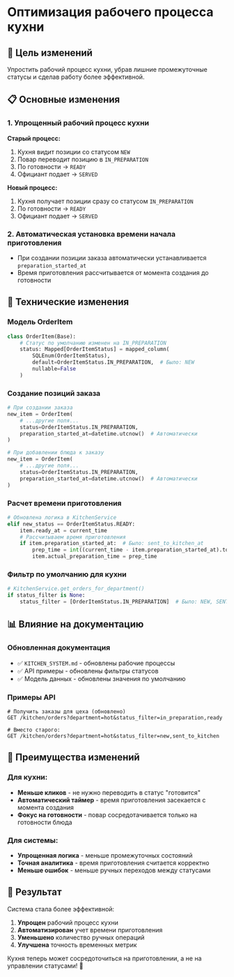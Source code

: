 # Оптимизация рабочего процесса кухни

## 🎯 Цель изменений

Упростить рабочий процесс кухни, убрав лишние промежуточные статусы и сделав работу более эффективной.

## 📋 Основные изменения

### 1. Упрощенный рабочий процесс кухни
**Старый процесс:**
1. Кухня видит позиции со статусом `NEW`
2. Повар переводит позицию в `IN_PREPARATION`
3. По готовности → `READY`
4. Официант подает → `SERVED`

**Новый процесс:**
1. Кухня получает позиции сразу со статусом `IN_PREPARATION`
2. По готовности → `READY`
3. Официант подает → `SERVED`

### 2. Автоматическая установка времени начала приготовления
- При создании позиции заказа автоматически устанавливается `preparation_started_at`
- Время приготовления рассчитывается от момента создания до готовности

## 🔧 Технические изменения

### Модель OrderItem
```python
class OrderItem(Base):
    # Статус по умолчанию изменен на IN_PREPARATION
    status: Mapped[OrderItemStatus] = mapped_column(
        SQLEnum(OrderItemStatus), 
        default=OrderItemStatus.IN_PREPARATION,  # Было: NEW
        nullable=False
    )
```

### Создание позиций заказа
```python
# При создании заказа
new_item = OrderItem(
    # ...другие поля...
    status=OrderItemStatus.IN_PREPARATION,
    preparation_started_at=datetime.utcnow()  # Автоматически
)

# При добавлении блюда к заказу
new_item = OrderItem(
    # ...другие поля...
    status=OrderItemStatus.IN_PREPARATION,
    preparation_started_at=datetime.utcnow()  # Автоматически
)
```

### Расчет времени приготовления
```python
# Обновлена логика в KitchenService
elif new_status == OrderItemStatus.READY:
    item.ready_at = current_time
    # Рассчитываем время приготовления
    if item.preparation_started_at:  # Было: sent_to_kitchen_at
        prep_time = int((current_time - item.preparation_started_at).total_seconds() / 60)
        item.actual_preparation_time = prep_time
```

### Фильтр по умолчанию для кухни
```python
# KitchenService.get_orders_for_department()
if status_filter is None:
    status_filter = [OrderItemStatus.IN_PREPARATION]  # Было: NEW, SENT_TO_KITCHEN, IN_PREPARATION
```

## 📊 Влияние на документацию

### Обновленная документация
- ✅ `KITCHEN_SYSTEM.md` - обновлены рабочие процессы
- ✅ API примеры - обновлены фильтры статусов
- ✅ Модель данных - обновлены значения по умолчанию

### Примеры API
```http
# Получить заказы для цеха (обновлено)
GET /kitchen/orders?department=hot&status_filter=in_preparation,ready

# Вместо старого:
GET /kitchen/orders?department=hot&status_filter=new,sent_to_kitchen
```

## 🚀 Преимущества изменений

### Для кухни:
- **Меньше кликов** - не нужно переводить в статус "готовится"
- **Автоматический таймер** - время приготовления засекается с момента создания
- **Фокус на готовности** - повар сосредотачивается только на готовности блюда

### Для системы:
- **Упрощенная логика** - меньше промежуточных состояний
- **Точная аналитика** - время приготовления считается корректно
- **Меньше ошибок** - меньше ручных переходов между статусами

## 🎯 Результат

Система стала более эффективной:
1. **Упрощен** рабочий процесс кухни
2. **Автоматизирован** учет времени приготовления
3. **Уменьшено** количество ручных операций
4. **Улучшена** точность временных метрик

Кухня теперь может сосредоточиться на приготовлении, а не на управлении статусами! 🍳

